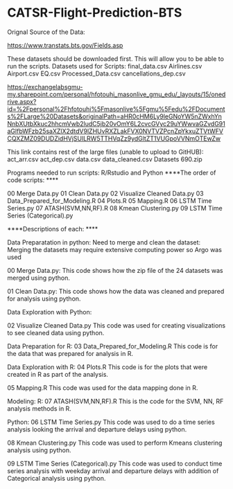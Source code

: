 # CATSR-Flight-Prediction-BTS

Orignal Source of the Data:

https://www.transtats.bts.gov/Fields.asp

These datasets should be downloaded first.
This will allow you to be able to run the scripts.
Datasets used for Scripts:
final_data.csv
Airlines.csv
Airport.csv
EQ.csv
Processed_Data.csv
cancellations_dep.csv

https://exchangelabsgmu-my.sharepoint.com/personal/hfotouhi_masonlive_gmu_edu/_layouts/15/onedrive.aspx?id=%2Fpersonal%2Fhfotouhi%5Fmasonlive%5Fgmu%5Fedu%2FDocuments%2FLarge%20Datasets&originalPath=aHR0cHM6Ly9leGNoYW5nZWxhYnNnbXUtbXkuc2hhcmVwb2ludC5jb20vOmY6L2cvcGVyc29uYWwvaGZvdG91aGlfbWFzb25saXZlX2dtdV9lZHUvRXZLakFVX0NVTVZPcnZpYkxuZTVtWFVCQXZMZ09DUDZidHVjSUlLRW5TTHVqZz9ydGltZT1VUGpoVVNmOTEwZw


This link contains rest of the large files (unable to upload to GitHUB):
act_arr.csv
act_dep.csv
data.csv
data_cleaned.csv
Datasets 690.zip


Programs needed to run scripts: R/Rstudio and Python
****The order of code scripts: ****

00 Merge Data.py
01 Clean Data.py
02 Visualize Cleaned Data.py
03 Data_Prepared_for_Modeling.R
04 Plots.R
05 Mapping.R
06 LSTM Time Series.py
07 ATASH(SVM,NN,RF).R
08 Kmean Clustering.py
09 LSTM Time Series (Categorical).py

****Descriptions of each: ****

Data Preparatation in python: 
Need to merge and clean the dataset:
Merging the datasets may require extensive computing power so Argo was used

00 Merge Data.py: 
This code shows how the zip file of the 24 datasets was merged using python.

01 Clean Data.py:
This code shows how the data was cleaned and prepared for analysis using python.

Data Exploration with Python:

02 Visualize Cleaned Data.py
This code was used for creating visualizations to see cleaned data using python.

Data Preparation for R:
03 Data_Prepared_for_Modeling.R
This code is for the data that was prepared for analysis in R.

Data Exploration with R:
04 Plots.R
This code is for the plots that were created in R as part of the analysis.

05 Mapping.R
This code was used for the data mapping done in R.

Modeling:
R:
07 ATASH(SVM,NN,RF).R
This is the code for the SVM, NN, RF analysis methods in R.

Python:
06 LSTM Time Series.py
This code was used to do a time series analysis looking the arrival and departure delays using python.

08 Kmean Clustering.py
This code was used to perform Kmeans clustering analysis using python.

09 LSTM Time Series (Categorical).py
This code was used to conduct time series analysis with weekday arrival and departure delays with addition of Categorical analysis using python.

